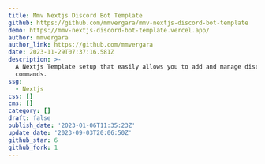 ```yaml
---
title: Mmv Nextjs Discord Bot Template
github: https://github.com/mmvergara/mmv-nextjs-discord-bot-template
demo: https://mmv-nextjs-discord-bot-template.vercel.app/
author: mmvergara
author_link: https://github.com/mmvergara
date: 2023-11-29T07:37:16.581Z
description: >-
  A Nextjs Template setup that easily allows you to add and manage discord slash
  commands.
ssg:
  - Nextjs
css: []
cms: []
category: []
draft: false
publish_date: '2023-01-06T11:35:23Z'
update_date: '2023-09-03T20:06:50Z'
github_star: 6
github_fork: 1
---
```

